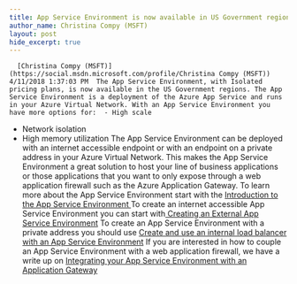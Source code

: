 ```yaml
---
title: App Service Environment is now available in US Government regions
author_name: Christina Compy (MSFT)
layout: post
hide_excerpt: true
---
```

      [Christina Compy (MSFT)](https://social.msdn.microsoft.com/profile/Christina Compy (MSFT))  4/11/2018 1:37:03 PM  The App Service Environment, with Isolated pricing plans, is now available in the US Government regions. The App Service Environment is a deployment of the Azure App Service and runs in your Azure Virtual Network. With an App Service Environment you have more options for:  - High scale
 - Network isolation
 - High memory utilization
  The App Service Environment can be deployed with an internet accessible endpoint or with an endpoint on a private address in your Azure Virtual Network. This makes the App Service Environment a great solution to host your line of business applications or those applications that you want to only expose through a web application firewall such as the Azure Application Gateway. To learn more about the App Service Environment start with the [Introduction to the App Service Environment ](http://docs.microsoft.com/azure/app-service/environment/intro) To create an internet accessible App Service Environment you can start with[ Creating an External App Service Environment](http://docs.microsoft.com/azure/app-service/environment/create-external-ase) To create an App Service Environment with a private address you should use [Create and use an internal load balancer with an App Service Environment](http://docs.microsoft.com/azure/app-service/environment/create-ilb-ase) If you are interested in how to couple an App Service Environment with a web application firewall, we have a write up on [Integrating your App Service Environment with an Application Gateway](http://docs.microsoft.com/azure/app-service/environment/integrate-with-application-gateway)      